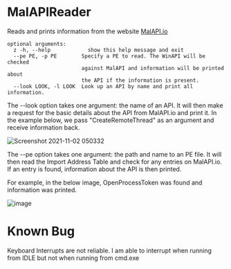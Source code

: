 # MalAPIReader
Reads and prints information from the website [MalAPI.io](https://malapi.io/)

``` 
optional arguments:
  z -h, --help            show this help message and exit
  --pe PE, -p PE        Specify a PE to read. The WinAPI will be checked
                        against MalAPI and information will be printed about
                        the API if the information is present.
  --look LOOK, -l LOOK  Look up an API by name and print all information.
```
  
  The --look option takes one argument: the name of an API. It will then make a request for the basic details about the API from MalAPI.io and print it. In the example below, we pass "CreateRemoteThread" as an argument and receive information back.
  
  ![Screenshot 2021-11-02 050332](https://user-images.githubusercontent.com/77356206/139817458-940378a8-d06a-433a-80f3-abfbfbd9400c.png)

  
  The --pe option takes one argument: the path and name to an PE file. It will then read the Import Address Table and check for any entries on MalAPI.io. If an entry is found, information about the API is then printed.
  
  For example, in the below image, OpenProcessToken was found and information was printed.
  
  ![image](https://user-images.githubusercontent.com/77356206/139821165-75f5c780-f328-413b-9a4a-481bfeb3ce02.png)

  
# Known Bug
Keyboard Interrupts are not reliable. I am able to interrupt when running from IDLE but not when running from cmd.exe
